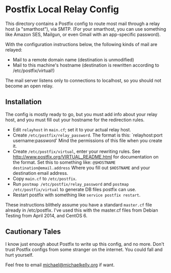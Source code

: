 Postfix Local Relay Config
==========================

This directory contains a Postfix config to route most mail through a relay
host (a "smarthost"), via SMTP. (For your smarthost, you can use something like
Amazon SES, Mailgun, or even Gmail with an app-specific password).

With the configuration instructions below, the following kinds of mail are
relayed:

  * Mail to a remote domain name (destination is unmodified)
  * Mail to this machine's hostname (destination is rewritten according to
    /etc/postfix/virtual!)

The mail server listens only to connections to localhost, so you should not
become an open relay.


Installation
------------

The config is mostly ready to go, but you must add info about your relay host,
and you must fill out your hostname for the redirection rules.

   * Edit `relayhost` in `main.cf`; set it to your actual relay host.
   * Create `/etc/postfix/relay_password`. The format is this:
     `relayhost:port username:password'
     Mind the permissions of this file when you create it.
   * Create `/etc/postfix/virtual`, enter your rewriting rules. See
     http://www.postfix.org/VIRTUAL_README.html for documentation on the
     format. Set this to something like:
     `@$HOSTNAME destination@email.address`
     Where you fill out `$HOSTNAME` and your destination email address.
   * Copy `main.cf` to `/etc/postfix`.
   * Run `postmap /etc/postfix/relay_password` and
     `postmap /etc/postfix/virtual` to generate DB files postfix can use.
   * Restart postfix with something like `service postfix restart`.

These instructions blithely assume you have a standard `master.cf` file already
in /etc/postfix. I've used this with the master.cf files from Debian Testing
from April 2014, and CentOS 6.

Cautionary Tales
----------------
I know just enough about Postfix to write up this config, and no more. Don't
trust Postfix configs from some stranger on the internet. You could fall and
hurt yourself.

Feel free to email michael@michaelkelly.org if want.
